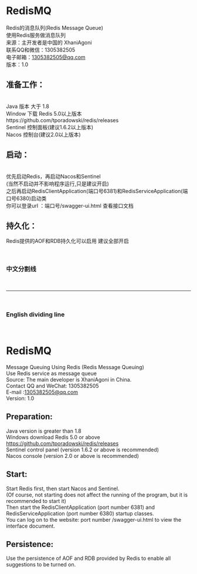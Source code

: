 # RedisMQ
Redis的消息队列(Redis Message Queue) <br>
使用Redis服务做消息队列              <br>
来源：主开发者是中国的 XhaniAgoni    <br>
联系QQ和微信：1305382505               <br>
电子邮箱：1305382505@qq.com              <br>
版本：1.0                            <br>


<h2>准备工作：</h2>                           <br>
Java  版本 大于 1.8                <br>
Window  下载 Redis 5.0以上版本  https://github.com/tporadowski/redis/releases         <br>
Sentinel 控制面板(建议1.6.2以上版本)                                                 <br>
Nacos 控制台(建议2.0以上版本)                                                       <br>

<h2>启动：</h2>                               <br>
优先启动Redis，再启动Nacos和Sentinel          <br>
(当然不启动并不影响程序运行,只是建议开启)      <br>
之后再启动RedisClientApplication(端口号6381)和RedisServiceApplication(端口号6380)启动类      <br>
你可以登录url ：端口号/swagger-ui.html 查看接口文档    <br>


<h2>持久化：</h2>
Redis提供的AOF和RDB持久化可以启用 建议全部开启<br>

<br><h3>中文分割线</h3><br>
<hr>
<br><h3>English dividing line</h3><br>

# RedisMQ
Message Queuing Using Redis (Redis Message Queuing) <br>
Use Redis service as message queue  <br>
Source: The main developer is XhaniAgoni in China.  <br>
Contact QQ and WeChat: 1305382505 <br>
E-mail :1305382505@qq.com <br>
Version: 1.0  <br>

<h2>Preparation:</h2>

Java version is greater than 1.8  <br>
Windows download Redis 5.0 or above https://github.com/tporadowski/redis/releases <br>
Sentinel control panel (version 1.6.2 or above is recommended)  <br>
Nacos console (version 2.0 or above is recommended) <br>
<h2>Start:</h2>

Start Redis first, then start Nacos and Sentinel. <br>
(Of course, not starting does not affect the running of the program, but it is recommended to start it) <br>
Then start the RedisClientApplication (port number 6381) and RedisServiceApplication (port number 6380) startup classes.  <br>
You can log on to the website: port number /swagger-ui.html to view the interface document. <br>
<h2>Persistence:</h2>
Use the persistence of AOF and RDB provided by Redis to enable all suggestions to be turned on. <br>
